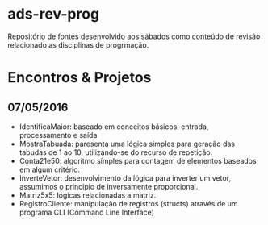 # ads-rev-prog
Repositório de fontes desenvolvido aos sábados como conteúdo de revisão relacionado as disciplinas de progrmação.

# Encontros & Projetos

## 07/05/2016
* IdentificaMaior: baseado em conceitos básicos: entrada, processamento e saída
* MostraTabuada: paresenta uma lógica simples para geração das tabudas de 1 ao 10, utilizando-se do recurso de repetição.
* Conta21e50: algorítmo símples para contagem de elementos baseados em algum critério.
* InverteVetor: desenvolvimento da lógica para inverter um vetor, assumimos o princípio de inversamente proporcional.
* Matriz5x5: lógicas relacionadas a matriz.
* RegistroCliente: manipulação de registros (structs) através de um programa CLI (Command Line Interface)
